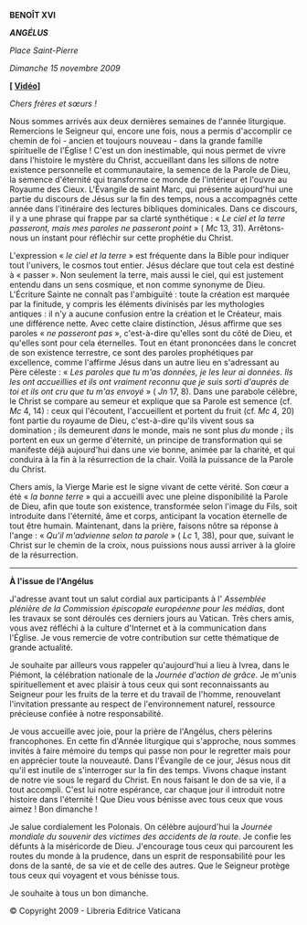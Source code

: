 **BENOÎT XVI**

***ANGÉLUS***

*Place Saint-Pierre*

*Dimanche 15 novembre 2009*

**[ [Vidéo](https://www.youtube.com/watch?v=ABwNeij_Htk&ab_channel=VaticanNews)]**

*Chers frères et sœurs !*

Nous sommes arrivés aux deux dernières semaines de l'année liturgique. Remercions le Seigneur qui, encore une fois, nous a permis d'accomplir ce chemin de foi - ancien et toujours nouveau - dans la grande famille spirituelle de l'Église ! C'est un don inestimable, qui nous permet de vivre dans l'histoire le mystère du Christ, accueillant dans les sillons de notre existence personnelle et communautaire, la semence de la Parole de Dieu, la semence d'éternité qui transforme ce monde de l'intérieur et l'ouvre au Royaume des Cieux. L'Évangile de saint Marc, qui présente aujourd'hui une partie du discours de Jésus sur la fin des temps, nous a accompagnés cette année dans l'itinéraire des lectures bibliques dominicales. Dans ce discours, il y a une phrase qui frappe par sa clarté synthétique : « *Le ciel et la terre passeront, mais mes paroles ne passeront point* » ( *Mc* 13, 31). Arrêtons-nous un instant pour réfléchir sur cette prophétie du Christ.

L'expression « *le ciel et la terre* » est fréquente dans la Bible pour indiquer tout l'univers, le cosmos tout entier. Jésus déclare que tout cela est destiné à « passer ». Non seulement la terre, mais aussi le ciel, qui est justement entendu dans un sens cosmique, et non comme synonyme de Dieu. L'Écriture Sainte ne connaît pas l'ambiguïté : toute la création est marquée par la finitude, y compris les éléments divinisés par les mythologies antiques : il n'y a aucune confusion entre la création et le Créateur, mais une différence nette. Avec cette claire distinction, Jésus affirme que ses paroles « *ne passeront pas* », c'est-à-dire qu'elles sont du côté de Dieu, et qu'elles sont pour cela éternelles. Tout en étant prononcées dans le concret de son existence terrestre, ce sont des paroles prophétiques par excellence, comme l'affirme Jésus dans un autre lieu en s'adressant au Père céleste : « *Les paroles que tu m'as données, je les leur ai données. Ils les ont accueillies et ils ont vraiment reconnu que je suis sorti d'auprès de toi et ils ont cru que tu m'as envoyé* » ( *Jn* 17, 8). Dans une parabole célèbre, le Christ se compare au semeur et explique que sa Parole est semence (cf. *Mc* 4, 14) : ceux qui l'écoutent, l'accueillent et portent du fruit (cf. *Mc* 4, 20) font partie du royaume de Dieu, c'est-à-dire qu'ils vivent sous sa domination ; ils demeurent *dans* le monde, mais ne sont plus *du* monde ; ils portent en eux un germe d'éternité, un principe de transformation qui se manifeste déjà aujourd'hui dans une vie bonne, animée par la charité, et qui conduira à la fin à la résurrection de la chair. Voilà la puissance de la Parole du Christ.

Chers amis, la Vierge Marie est le signe vivant de cette vérité. Son cœur a été « *la bonne terre* » qui a accueilli avec une pleine disponibilité la Parole de Dieu, afin que toute son existence, transformée selon l'image du Fils, soit introduite dans l'éternité, âme et corps, anticipant la vocation éternelle de tout être humain. Maintenant, dans la prière, faisons nôtre sa réponse à l'ange : « *Qu'il m'advienne selon ta parole* » ( *Lc* 1, 38), pour que, suivant le Christ sur le chemin de la croix, nous puissions nous aussi arriver à la gloire de la résurrection.

* * *

**À l'issue de l'Angélus**

J'adresse avant tout un salut cordial aux participants à l' *Assemblée plénière de la Commission épiscopale européenne pour les médias*, dont les travaux se sont déroulés ces derniers jours au Vatican. Très chers amis, vous avez réfléchi à la culture d'Internet et à la communication dans l'Église. Je vous remercie de votre contribution sur cette thématique de grande actualité.

Je souhaite par ailleurs vous rappeler qu'aujourd'hui a lieu à Ivrea, dans le Piémont, la célébration nationale de la *Journée d'action de grâce*. Je m'unis spirituellement et avec plaisir à tous ceux qui sont reconnaissants au Seigneur pour les fruits de la terre et du travail de l'homme, renouvelant l'invitation pressante au respect de l'environnement naturel, ressource précieuse confiée à notre responsabilité.

Je vous accueille avec joie, pour la prière de l'Angélus, chers pèlerins francophones. En cette fin d'Année liturgique qui s'approche, nous sommes invités à faire mémoire du temps qui passe non pour le regretter mais pour en apprécier toute la nouveauté. Dans l'Évangile de ce jour, Jésus nous dit qu'il est inutile de s'interroger sur la fin des temps. Vivons chaque instant de notre vie sous le regard du Christ. En nous faisant le don de sa vie, il a tout accompli. C'est lui notre espérance, car chaque jour il introduit notre histoire dans l'éternité ! Que Dieu vous bénisse avec tous ceux que vous aimez ! Bon dimanche !

Je salue cordialement les Polonais. On célèbre aujourd'hui la *Journée mondiale du souvenir des victimes des accidents de la route*. Je confie les défunts à la miséricorde de Dieu. J'encourage tous ceux qui parcourent les routes du monde à la prudence, dans un esprit de responsabilité pour les dons de la santé, de sa vie et de celle des autres. Que le Seigneur protège tous ceux qui voyagent et vous bénisse tous.

Je souhaite à tous un bon dimanche.

© Copyright 2009 - Libreria Editrice Vaticana